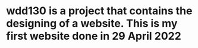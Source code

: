 # wdd130 is a project that contains the designing of a website. This is my first website done in 29 April 2022
